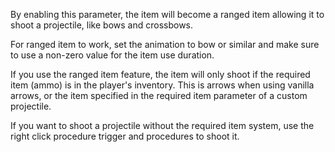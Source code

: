 By enabling this parameter, the item will become a ranged item allowing it to shoot a projectile, like bows and crossbows.

For ranged item to work, set the animation to bow or similar and make sure to use a non-zero value for the item use duration.

If you use the ranged item feature, the item will only shoot if the required item (ammo) is in the player's inventory. This is arrows when using vanilla arrows, or the item specified in the required item parameter of a custom projectile.

If you want to shoot a projectile without the required item system, use the right click procedure trigger and procedures to shoot it.